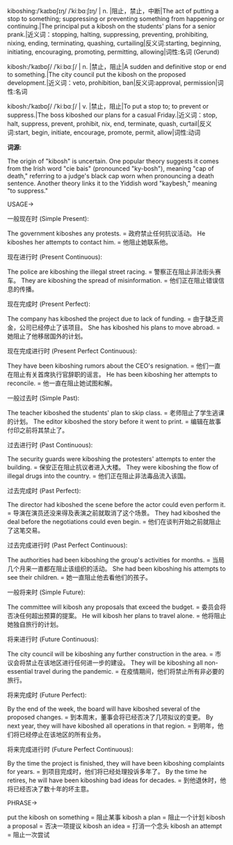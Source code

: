 kiboshing:/ˈkaɪbɒʃɪŋ/ /ˈkiːbɑːʃɪŋ/
| n. |阻止，禁止，中断|The act of putting a stop to something; suppressing or preventing something from happening or continuing.|The principal put a kibosh on the students' plans for a senior prank.|近义词：stopping, halting, suppressing, preventing, prohibiting, nixing, ending, terminating, quashing, curtailing|反义词:starting, beginning, initiating, encouraging, promoting, permitting, allowing|词性:名词 (Gerund)

kibosh:/ˈkaɪbɒʃ/ /ˈkiːbɑːʃ/
| n. |禁止，阻止|A sudden and definitive stop or end to something.|The city council put the kibosh on the proposed development.|近义词：veto, prohibition, ban|反义词:approval, permission|词性:名词

kibosh:/ˈkaɪbɒʃ/ /ˈkiːbɑːʃ/
| v. |禁止，阻止|To put a stop to; to prevent or suppress.|The boss kiboshed our plans for a casual Friday.|近义词：stop, halt, suppress, prevent, prohibit, nix, end, terminate, quash, curtail|反义词:start, begin, initiate, encourage, promote, permit, allow|词性:动词

**词源:**

The origin of "kibosh" is uncertain. One popular theory suggests it comes from the Irish word "cie bais" (pronounced "ky-bosh"), meaning "cap of death," referring to a judge's black cap worn when pronouncing a death sentence.  Another theory links it to the Yiddish word "kaybesh," meaning "to suppress."


USAGE->

一般现在时 (Simple Present):

The government kiboshes any protests. = 政府禁止任何抗议活动。
He kiboshes her attempts to contact him. = 他阻止她联系他。


现在进行时 (Present Continuous):

The police are kiboshing the illegal street racing. = 警察正在阻止非法街头赛车。
They are kiboshing the spread of misinformation. = 他们正在阻止错误信息的传播。


现在完成时 (Present Perfect):

The company has kiboshed the project due to lack of funding. = 由于缺乏资金，公司已经停止了该项目。
She has kiboshed his plans to move abroad. = 她阻止了他移居国外的计划。


现在完成进行时 (Present Perfect Continuous):

They have been kiboshing rumors about the CEO's resignation. = 他们一直在阻止有关首席执行官辞职的谣言。
He has been kiboshing her attempts to reconcile. = 他一直在阻止她试图和解。


一般过去时 (Simple Past):

The teacher kiboshed the students' plan to skip class. = 老师阻止了学生逃课的计划。
The editor kiboshed the story before it went to print. = 编辑在故事付印之前将其禁止了。


过去进行时 (Past Continuous):

The security guards were kiboshing the protesters' attempts to enter the building. = 保安正在阻止抗议者进入大楼。
They were kiboshing the flow of illegal drugs into the country. = 他们正在阻止非法毒品流入该国。


过去完成时 (Past Perfect):

The director had kiboshed the scene before the actor could even perform it. = 导演在演员还没来得及表演之前就取消了这个场景。
They had kiboshed the deal before the negotiations could even begin. = 他们在谈判开始之前就阻止了这笔交易。


过去完成进行时 (Past Perfect Continuous):

The authorities had been kiboshing the group's activities for months. = 当局几个月来一直都在阻止该组织的活动。
She had been kiboshing his attempts to see their children. = 她一直阻止他去看他们的孩子。


一般将来时 (Simple Future):

The committee will kibosh any proposals that exceed the budget. = 委员会将否决任何超出预算的提案。
He will kibosh her plans to travel alone. = 他将阻止她独自旅行的计划。


将来进行时 (Future Continuous):

The city council will be kiboshing any further construction in the area. = 市议会将禁止在该地区进行任何进一步的建设。
They will be kiboshing all non-essential travel during the pandemic. = 在疫情期间，他们将禁止所有非必要的旅行。


将来完成时 (Future Perfect):

By the end of the week, the board will have kiboshed several of the proposed changes. = 到本周末，董事会将已经否决了几项拟议的变更。
By next year, they will have kiboshed all operations in that region. = 到明年，他们将已经停止在该地区的所有业务。


将来完成进行时 (Future Perfect Continuous):

By the time the project is finished, they will have been kiboshing complaints for years. = 到项目完成时，他们将已经处理投诉多年了。
By the time he retires, he will have been kiboshing bad ideas for decades. = 到他退休时，他将已经否决了数十年的坏主意。


PHRASE->

put the kibosh on something = 阻止某事
kibosh a plan = 阻止一个计划
kibosh a proposal = 否决一项提议
kibosh an idea = 打消一个念头
kibosh an attempt = 阻止一次尝试
